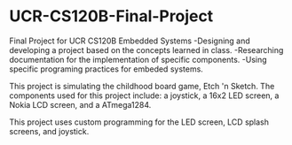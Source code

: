 # UCR-CS120B-Final-Project
Final Project for UCR CS120B Embedded Systems
-Designing and developing a project based on the concepts learned in class. 
-Researching documentation for the implementation of specific components.
-Using specific programing practices for embeded systems.

This project is simulating the childhood board game, Etch 'n Sketch. 
The components used for this project include: a joystick, a 16x2 LED screen, a Nokia LCD screen, and a ATmega1284.

This project uses custom programming for the LED screen, LCD splash screens, and joystick.
